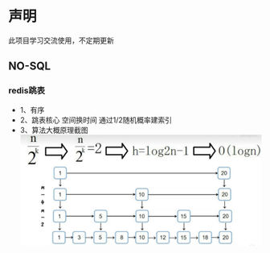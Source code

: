 # 声明

此项目学习交流使用，不定期更新

## NO-SQL

### redis跳表

- 1、有序
- 2、跳表核心 空间换时间 通过1/2随机概率建索引
- 3、算法大概原理截图
  <a href="https://www.bilibili.com/video/BV1QK4y1Y7mS/?spm_id_from=333.999.0.0&vd_source=b9e98bd106d2d64aac65aa6f2ae948f1">
  <img src="doc/images/跳表.png" >
  </a>